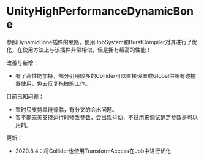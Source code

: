 # UnityHighPerformanceDynamicBone
参照DynamicBone插件的思路，使用JobSystem和BurstCompiler对其进行了优化，在使用方法上与该插件非常相似，但是拥有超高的性能！

改善与新增：
* 有了高性能加持，部分引用较多的Collider可以直接设置成Global供所有碰撞器使用，免去反复拖拽的工作。

目前已知问题：
* 暂时只支持单链骨骼，有分叉的会出问题。
* 暂不能完美支持运行时修改参数，会出现抖动，不过用来调试确定参数是可以用的。


更新：

* 2020.8.4：将Collider也使用TransformAccess在Job中进行优化